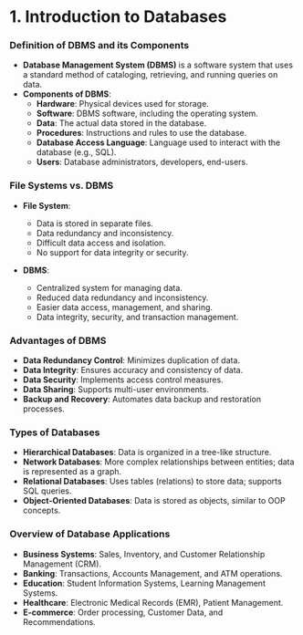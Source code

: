 
# 1. Introduction to Databases

### Definition of DBMS and its Components
- **Database Management System (DBMS)** is a software system that uses a standard method of cataloging, retrieving, and running queries on data.
- **Components of DBMS**:
  - **Hardware**: Physical devices used for storage.
  - **Software**: DBMS software, including the operating system.
  - **Data**: The actual data stored in the database.
  - **Procedures**: Instructions and rules to use the database.
  - **Database Access Language**: Language used to interact with the database (e.g., SQL).
  - **Users**: Database administrators, developers, end-users.

### File Systems vs. DBMS
- **File System**:
  - Data is stored in separate files.
  - Data redundancy and inconsistency.
  - Difficult data access and isolation.
  - No support for data integrity or security.

- **DBMS**:
  - Centralized system for managing data.
  - Reduced data redundancy and inconsistency.
  - Easier data access, management, and sharing.
  - Data integrity, security, and transaction management.

### Advantages of DBMS
- **Data Redundancy Control**: Minimizes duplication of data.
- **Data Integrity**: Ensures accuracy and consistency of data.
- **Data Security**: Implements access control measures.
- **Data Sharing**: Supports multi-user environments.
- **Backup and Recovery**: Automates data backup and restoration processes.

### Types of Databases
- **Hierarchical Databases**: Data is organized in a tree-like structure.
- **Network Databases**: More complex relationships between entities; data is represented as a graph.
- **Relational Databases**: Uses tables (relations) to store data; supports SQL queries.
- **Object-Oriented Databases**: Data is stored as objects, similar to OOP concepts.

### Overview of Database Applications
- **Business Systems**: Sales, Inventory, and Customer Relationship Management (CRM).
- **Banking**: Transactions, Accounts Management, and ATM operations.
- **Education**: Student Information Systems, Learning Management Systems.
- **Healthcare**: Electronic Medical Records (EMR), Patient Management.
- **E-commerce**: Order processing, Customer Data, and Recommendations.
